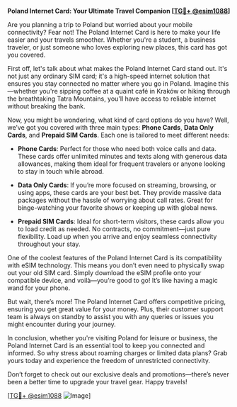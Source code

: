 **Poland Internet Card: Your Ultimate Travel Companion [[TG💪+ @esim1088](https://t.me/s/esim1088)]**

Are you planning a trip to Poland but worried about your mobile connectivity? Fear not! The Poland Internet Card is here to make your life easier and your travels smoother. Whether you're a student, a business traveler, or just someone who loves exploring new places, this card has got you covered.

First off, let's talk about what makes the Poland Internet Card stand out. It's not just any ordinary SIM card; it's a high-speed internet solution that ensures you stay connected no matter where you go in Poland. Imagine this—whether you're sipping coffee at a quaint café in Kraków or hiking through the breathtaking Tatra Mountains, you'll have access to reliable internet without breaking the bank.

Now, you might be wondering, what kind of card options do you have? Well, we’ve got you covered with three main types: **Phone Cards**, **Data Only Cards**, and **Prepaid SIM Cards**. Each one is tailored to meet different needs:

- **Phone Cards**: Perfect for those who need both voice calls and data. These cards offer unlimited minutes and texts along with generous data allowances, making them ideal for frequent travelers or anyone looking to stay in touch while abroad.
  
- **Data Only Cards**: If you’re more focused on streaming, browsing, or using apps, these cards are your best bet. They provide massive data packages without the hassle of worrying about call rates. Great for binge-watching your favorite shows or keeping up with global news.

- **Prepaid SIM Cards**: Ideal for short-term visitors, these cards allow you to load credit as needed. No contracts, no commitment—just pure flexibility. Load up when you arrive and enjoy seamless connectivity throughout your stay.

One of the coolest features of the Poland Internet Card is its compatibility with eSIM technology. This means you don’t even need to physically swap out your old SIM card. Simply download the eSIM profile onto your compatible device, and voilà—you’re good to go! It’s like having a magic wand for your phone.

But wait, there’s more! The Poland Internet Card offers competitive pricing, ensuring you get great value for your money. Plus, their customer support team is always on standby to assist you with any queries or issues you might encounter during your journey.

In conclusion, whether you're visiting Poland for leisure or business, the Poland Internet Card is an essential tool to keep you connected and informed. So why stress about roaming charges or limited data plans? Grab yours today and experience the freedom of unrestricted connectivity. 

Don’t forget to check out our exclusive deals and promotions—there’s never been a better time to upgrade your travel gear. Happy travels!

[[TG💪+ @esim1088](https://t.me/s/esim1088) ![Image](https://i.postimg.cc/Y0z9fWf4/image.png)]